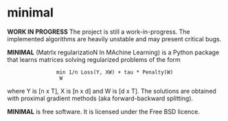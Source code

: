 # minimal
**WORK IN PROGRESS**
The project is still a work-in-progress. The implemented algorithms are heavily unstable and may present critical bugs.

**MINIMAL** (MatrIx regularizatioN In MAchine Learning) is a Python package that learns matrices solving regularized problems of the form

                    min 1/n Loss(Y, XW) + tau * Penalty(W)
                     W

where Y is [n x T], X is [n x d] and W is [d x T]. The solutions are obtained with proximal gradient methods (aka forward-backward splitting).

**MINIMAL** is free software. It is licensed under the Free BSD licence.
